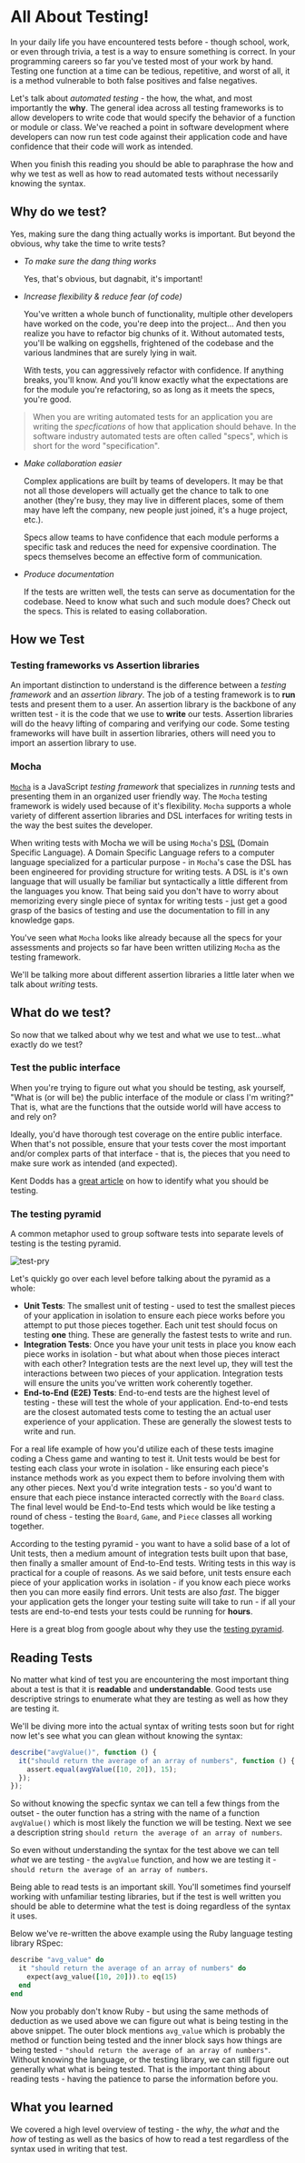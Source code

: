 # All About Testing!

In your daily life you have encountered tests before - though school, work, or
even through trivia, a test is a way to ensure something is correct. In your
programming careers so far you've tested most of your work by hand. Testing one
function at a time can be tedious, repetitive, and worst of all, it is a method
vulnerable to both false positives and false negatives.

Let's talk about _automated testing_ - the how, the what, and most importantly
the **why**. The general idea across all testing frameworks is to allow
developers to write code that would specify the behavior of a function or module
or class. We've reached a point in software development where developers can now
run test code against their application code and have confidence that their code
will work as intended.

When you finish this reading you should be able to paraphrase the how and why we
test as well as how to read automated tests without necessarily knowing the
syntax.

## Why do we test?

Yes, making sure the dang thing actually works is important. But beyond the
obvious, why take the time to write tests?

- _To make sure the dang thing works_

  Yes, that's obvious, but dagnabit, it's important!

- _Increase flexibility & reduce fear (of code)_

  You've written a whole bunch of functionality, multiple other developers have
  worked on the code, you're deep into the project... And then you realize you
  have to refactor big chunks of it. Without automated tests, you'll be walking
  on eggshells, frightened of the codebase and the various landmines that are
  surely lying in wait.

  With tests, you can aggressively refactor with confidence. If anything breaks,
  you'll know. And you'll know exactly what the expectations are for the module
  you're refactoring, so as long as it meets the specs, you're good.

> When you are writing automated tests for an application you are writing the
> _specfications_ of how that application should behave. In the software
> industry automated tests are often called "specs", which is short for the word
> "specification".

- _Make collaboration easier_

  Complex applications are built by teams of developers. It may be that not all
  those developers will actually get the chance to talk to one another (they're
  busy, they may live in different places, some of them may have left the
  company, new people just joined, it's a huge project, etc.).

  Specs allow teams to have confidence that each module performs a specific task
  and reduces the need for expensive coordination. The specs themselves become
  an effective form of communication.

- _Produce documentation_

  If the tests are written well, the tests can serve as documentation for the
  codebase. Need to know what such and such module does? Check out the specs.
  This is related to easing collaboration.

## How we Test

### Testing frameworks vs Assertion libraries

An important distinction to understand is the difference between a _testing
framework_ and an _assertion library_. The job of a testing framework is to
**run** tests and present them to a user. An assertion library is the backbone
of any written test - it is the code that we use to **write** our tests.
Assertion libraries will do the heavy lifting of comparing and verifying our
code. Some testing frameworks will have built in assertion libraries, others
will need you to import an assertion library to use.

### Mocha

[`Mocha`][mocha-docs] is a JavaScript _testing framework_ that specializes in
_running_ tests and presenting them in an organized user friendly way. The
`Mocha` testing framework is widely used because of it's flexibility. `Mocha`
supports a whole variety of different assertion libraries and DSL interfaces for
writing tests in the way the best suites the developer.

When writing tests with Mocha we will be using `Mocha`'s [DSL][dsl-wiki] (Domain
Specific Language). A Domain Specific Language refers to a computer language
specialized for a particular purpose - in `Mocha`'s case the DSL has been
engineered for providing structure for writing tests. A DSL is it's own language
that will usually be familiar but syntactically a little different from the
languages you know. That being said you don't have to worry about memorizing
every single piece of syntax for writing tests - just get a good grasp of the
basics of testing and use the documentation to fill in any knowledge gaps.

You've seen what `Mocha` looks like already because all the specs for your
assessments and projects so far have been written utilizing `Mocha` as the
testing framework.

We'll be talking more about different assertion libraries a little later when we
talk about _writing_ tests.

[dsl-wiki]: https://en.wikipedia.org/wiki/Domain-specific_language
[mocha-docs]: https://mochajs.org/#getting-started

## What do we test?

So now that we talked about why we test and what we use to test...what exactly
do we test?

### Test the public interface

When you're trying to figure out what you should be testing, ask yourself, "What
is (or will be) the public interface of the module or class I'm writing?" That
is, what are the functions that the outside world will have access to and rely
on?

Ideally, you'd have thorough test coverage on the entire public interface. When
that's not possible, ensure that your tests cover the most important and/or
complex parts of that interface - that is, the pieces that you need to make sure
work as intended (and expected).

Kent Dodds has a [great article][testing-art] on how to identify what you should
be testing.

[testing-art]: https://kentcdodds.com/blog/how-to-know-what-to-test

### The testing pyramid

A common metaphor used to group software tests into separate levels of testing
is the testing pyramid.

![test-pry][test-pry]

Let's quickly go over each level before talking about the pyramid as a whole:

- **Unit Tests**: The smallest unit of testing - used to test the smallest
  pieces of your application in isolation to ensure each piece works before you
  attempt to put those pieces together. Each unit test should focus on testing
  **one** thing. These are generally the fastest tests to write and run.
- **Integration Tests**: Once you have your unit tests in place you know each
  piece works in isolation - but what about when those pieces interact with each
  other? Integration tests are the next level up, they will test the
  interactions between two pieces of your application. Integration tests will
  ensure the units you've written work coherently together.
- **End-to-End (E2E) Tests**: End-to-end tests are the highest level of
  testing - these will test the whole of your application. End-to-end tests are
  the closest automated tests come to testing the an actual user experience of
  your application. These are generally the slowest tests to write and run.

For a real life example of how you'd utilize each of these tests imagine coding
a Chess game and wanting to test it. Unit tests would be best for testing each
class your wrote in isolation - like ensuring each piece's instance methods work
as you expect them to before involving them with any other pieces. Next you'd
write integration tests - so you'd want to ensure that each piece instance
interacted correctly with the `Board` class. The final level would be End-to-End
tests which would be like testing a round of chess - testing the `Board`,
`Game`, and `Piece` classes all working together.

According to the testing pyramid - you want to have a solid base of a lot of
Unit tests, then a medium amount of integration tests built upon that base, then
finally a smaller amount of End-to-End tests. Writing tests in this way is
practical for a couple of reasons. As we said before, unit tests ensure each
piece of your application works in isolation - if you know each piece works then
you can more easily find errors. Unit tests are also _fast_. The bigger your
application gets the longer your testing suite will take to run - if all your
tests are end-to-end tests your tests could be running for **hours**.

Here is a great blog from google about why they use the [testing
pyramid][google-test].

[test-pry]: https://2.bp.blogspot.com/-YTzv_O4TnkA/VTgexlumP1I/AAAAAAAAAJ8/57-rnwyvP6g/s1600/image02.png
[google-test]: https://testing.googleblog.com/2015/04/just-say-no-to-more-end-to-end-tests.html

## Reading Tests

No matter what kind of test you are encountering the most important thing about
a test is that it is **readable** and **understandable**. Good tests use
descriptive strings to enumerate what they are testing as well as how they are
testing it.

We'll be diving more into the actual syntax of writing tests soon but for right
now let's see what you can glean without knowing the syntax:

```js
describe("avgValue()", function () {
  it("should return the average of an array of numbers", function () {
    assert.equal(avgValue([10, 20]), 15);
  });
});
```

So without knowing the specfic syntax we can tell a few things from the outset -
the outer function has a string with the name of a function `avgValue()` which
is most likely the function we will be testing. Next we see a description string
`should return the average of an array of numbers`.

So even without understanding the syntax for the test above we can tell _what_
we are testing - the `avgValue` function, and how we are testing it -
`should return the average of an array of numbers`.

Being able to read tests is an important skill. You'll sometimes find yourself
working with unfamiliar testing libraries, but if the test is well written you
should be able to determine what the test is doing regardless of the syntax it
uses.

Below we've re-written the above example using the Ruby language testing library
RSpec:

```ruby
describe "avg_value" do
  it "should return the average of an array of numbers" do
    expect(avg_value([10, 20])).to eq(15)
  end
end
```

Now you probably don't know Ruby - but using the same methods of deduction as we
used above we can figure out what is being testing in the above snippet. The
outer block mentions `avg_value` which is probably the method or function being
tested and the inner block says how things are being tested -
`"should return the average of an array of numbers"`. Without knowing the
language, or the testing library, we can still figure out generally what what is
being tested. That is the important thing about reading tests - having the
patience to parse the information before you.

## What you learned

We covered a high level overview of testing - the _why_, the _what_ and the
_how_ of testing as well as the basics of how to read a test regardless of the
syntax used in writing that test.
